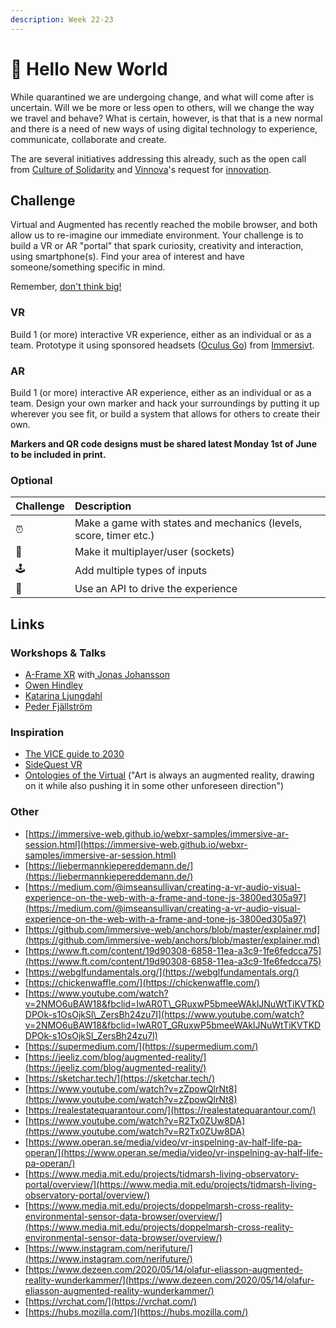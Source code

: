 ```yaml
---
description: Week 22-23
---
```


# 🥇 Hello New World

While quarantined we are undergoing change, and what will come after is uncertain. Will we be more or less open to others, will we change the way we travel and behave? What is certain, however, is that that is a new normal and there is a need of new ways of using digital technology to experience, communicate, collaborate and create.

The are several initiatives addressing this already, such as the open call from [Culture of Solidarity](https://www.culturalfoundation.eu/culture-of-solidarity) and [Vinnova](https://www.vinnova.se/)'s request for [innovation](https://www.vinnova.se/e/innovationer-i-krisens-spar/2020).

## Challenge

Virtual and Augmented has recently reached the mobile browser, and both allow us to re-imagine our immediate environment. Your challenge is to build a VR or AR "portal" that spark curiosity, creativity and interaction, using smartphone\(s\).  Find your area of interest and have someone/something specific in mind.

Remember, [don't think big!](https://blog.prototypr.io/dont-think-big-5ca8e7dd8b3d#.fcx0aw7el)

### VR

Build 1 \(or more\) interactive VR experience, either as an individual or as a team. Prototype it using sponsored headsets \([Oculus Go](https://www.oculus.com/go)\) from [Immersivt](https://www.immersivt.se/).

### AR

Build 1 \(or more\) interactive AR experience, either as an individual or as a team. Design your own marker and hack your surroundings by putting it up wherever you see fit, or build a system that allows for others to create their own.

**Markers and QR code designs must be shared latest Monday 1st of June to be included in print.**

### Optional

| Challenge | Description |
| :--- | :--- |
| ⏰ | Make a game with states and mechanics \(levels, score, timer etc.\) |
| 🤼 | Make it multiplayer/user \(sockets\) |
| 🕹️ | Add multiple types of inputs |
| 💾 | Use an API to drive the experience |

## Links

### Workshops & Talks

* [A-Frame XR](https://www.exploring.technology/learn/aframe) with[ Jonas Johansson](../info/talks.md#jonas-johansson-industry-leader)
* [Owen Hindley](../info/talks.md#owen-hindley)
* [Katarina Ljungdahl](../info/talks.md#katarina-ljungdahl)
* [Peder Fjällström](../info/talks.md#peder-fjaellstroem)

### Inspiration

* [The VICE guide to 2030](http://2030.vice.com/)
* [SideQuest VR](https://sidequestvr.com/webvr)
* [Ontologies of the Virtual](https://www.e-flux.com/architecture/are-friends-electric/289162/ontologies-of-the-virtual/) \("Art is always an augmented reality, drawing on it while also pushing it in some other unforeseen direction"\)

### Other

* [https://immersive-web.github.io/webxr-samples/immersive-ar-session.html](https://immersive-web.github.io/webxr-samples/immersive-ar-session.html)
* [https://liebermannkiepereddemann.de/](https://liebermannkiepereddemann.de/)
* [https://medium.com/@imseansullivan/creating-a-vr-audio-visual-experience-on-the-web-with-a-frame-and-tone-js-3800ed305a97](https://medium.com/@imseansullivan/creating-a-vr-audio-visual-experience-on-the-web-with-a-frame-and-tone-js-3800ed305a97)
* [https://github.com/immersive-web/anchors/blob/master/explainer.md](https://github.com/immersive-web/anchors/blob/master/explainer.md)
* [https://www.ft.com/content/19d90308-6858-11ea-a3c9-1fe6fedcca75](https://www.ft.com/content/19d90308-6858-11ea-a3c9-1fe6fedcca75)
* [https://webglfundamentals.org/](https://webglfundamentals.org/)
* [https://chickenwaffle.com/](https://chickenwaffle.com/)
* [https://www.youtube.com/watch?v=2NMO6uBAW18&fbclid=IwAR0T\_GRuxwP5bmeeWAklJNuWtTiKVTKDDPOk-s1OsOjkSl\_ZersBh24zu7I](https://www.youtube.com/watch?v=2NMO6uBAW18&fbclid=IwAR0T_GRuxwP5bmeeWAklJNuWtTiKVTKDDPOk-s1OsOjkSl_ZersBh24zu7I)
* [https://supermedium.com/](https://supermedium.com/)
* [https://jeeliz.com/blog/augmented-reality/](https://jeeliz.com/blog/augmented-reality/)
* [https://sketchar.tech/](https://sketchar.tech/)
* [https://www.youtube.com/watch?v=zZpowQlrNt8](https://www.youtube.com/watch?v=zZpowQlrNt8)
* [https://realestatequarantour.com/](https://realestatequarantour.com/)
* [https://www.youtube.com/watch?v=R2Tx0ZUw8DA](https://www.youtube.com/watch?v=R2Tx0ZUw8DA)
* [https://www.operan.se/media/video/vr-inspelning-av-half-life-pa-operan/](https://www.operan.se/media/video/vr-inspelning-av-half-life-pa-operan/)
* [https://www.media.mit.edu/projects/tidmarsh-living-observatory-portal/overview/](https://www.media.mit.edu/projects/tidmarsh-living-observatory-portal/overview/)
* [https://www.media.mit.edu/projects/doppelmarsh-cross-reality-environmental-sensor-data-browser/overview/](https://www.media.mit.edu/projects/doppelmarsh-cross-reality-environmental-sensor-data-browser/overview/)
* [https://www.instagram.com/nerifuture/](https://www.instagram.com/nerifuture/)
* [https://www.dezeen.com/2020/05/14/olafur-eliasson-augmented-reality-wunderkammer/](https://www.dezeen.com/2020/05/14/olafur-eliasson-augmented-reality-wunderkammer/)
* [https://vrchat.com/](https://vrchat.com/)
* [https://hubs.mozilla.com/](https://hubs.mozilla.com/)

